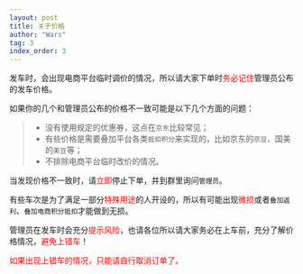 ```yaml
---
layout: post
title: 关于价格
author: "Wars"
tag: 3
index_order: 3
---
```


发车时，会出现电商平台临时调价的情况，所以请大家下单时<font color = "#ff0000">务必记住</font>管理员公布的发车价格。   
   
   如果你的几个和管理员公布的价格不一致可能是以下几个方面的问题：   
   
> * 没有使用规定的优惠券，这点在`京东`比较常见；
> * 有些价格是需要叠加平台各类`抵扣积分`来实现的，比如京东的`京豆`、国美的`美豆`等；
> * 不排除电商平台临时改价的情况。
   
   当发现价格不一致时，请<font color = "#ff0000">立即</font>停止下单，并到群里询问`管理员`。   
      
   有些车次是为了满足一部分<font color = "#ff0000">特殊用途</font>的人开设的，所以有可能出现<font color = "#ff0000">微损</font>或者`叠加返利`、`叠加电商积分抵扣`才能做到无损。
   
   管理员在发车时会充分<font color = "#ff0000">提示风险</font>，也请各位所以请大家务必在上车前，充分了解价格情况，<font color = "#ff0000">避免上错车</font>！
   
   <font color = "#ff0000">如果出现上错车的情况，只能请自行取消订单了。</font>
